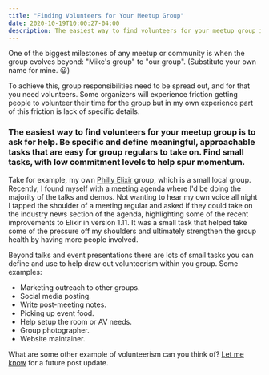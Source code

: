 ```yaml
---
title: "Finding Volunteers for Your Meetup Group"
date: 2020-10-19T10:00:27-04:00
description: The easiest way to find volunteers for your meetup group is to ask for help. Be specific and define meaningful, approachable tasks that are easy for group regulars to take on.
---
```


One of the biggest milestones of any meetup or community is when the group evolves beyond: "Mike's group" to "our group". (Substitute your own name for mine. 😀)

To achieve this, group responsibilities need to be spread out, and for that you need volunteers. Some organizers will experience friction getting people to volunteer their time for the group but in my own experience part of this friction is lack of specific details.

### The easiest way to find volunteers for your meetup group is to ask for help. Be specific and define meaningful, approachable tasks that are easy for group regulars to take on. Find small tasks, with low commitment levels to help spur momentum.

Take for example, my own [Philly Elixir](https://phillyelixir.guildflow.com/) group, which is a small local group. Recently, I found myself with a meeting agenda where I'd be doing the majority of the talks and demos. Not wanting to hear my own voice all night I tapped the shoulder of a meeting regular and asked if they could take on the industry news section of the agenda, highlighting some of the recent improvements to Elixir in version 1.11. It was a small task that helped take some of the pressure off my shoulders and ultimately strengthen the group health by having more people involved.

Beyond talks and event presentations there are lots of small tasks you can define and use to help draw out volunteerism within you group. Some examples:

* Marketing outreach to other groups.
* Social media posting.
* Write post-meeting notes.
* Picking up event food.
* Help setup the room or AV needs.
* Group photographer.
* Website maintainer.

What are some other example of volunteerism can you think of? [Let me know](/contact) for a future post update.